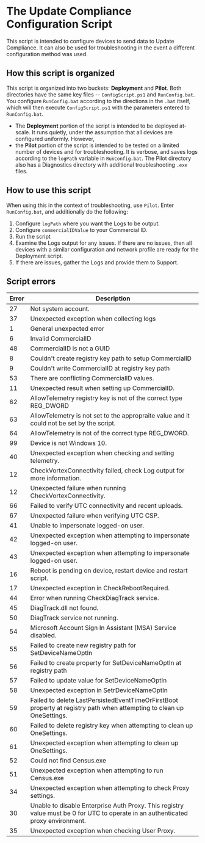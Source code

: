 # The Update Compliance Configuration Script

This script is intended to configure devices to send data to Update Compliance. It can also be used for troubleshooting in the event a different configuration method was used. 

## How this script is organized

This script is organized into two buckets: **Deployment** and **Pilot**. Both directories have the same key files -- `ConfigScript.ps1` and `RunConfig.bat`. You configure `RunConfig.bat` according to the directions in the `.bat` itself, which will then execute `ConfigScript.ps1` with the parameters entered to `RunConfig.bat`. 

* The **Deployment** portion of the script is intended to be deployed at-scale. It runs quietly, under the assumption that all devices are configured uniformly. However, 
* the **Pilot** portion of the script is intended to be tested on a limited number of devices and for troubleshooting. It is verbose, and saves logs according to the `logPath` variable in `RunConfig.bat`. The Pilot directory also has a Diagnostics directory with additional troubleshooting `.exe` files.


## How to use this script

When using this in the context of troubleshooting, use `Pilot`. Enter `RunConfig.bat`, and additionally do the following:

1. Configure `logPath` where you want the Logs to be output.
2. Configure `commercialIDValue` to your Commercial ID.
3. Run the script
4. Examine the Logs output for any issues. If there are no issues, then all devices with a similar configuration and network profile are ready for the Deployment script. 
5. If there are issues, gather the Logs and provide them to Support.


## Script errors


|Error  |Description  |
|---------|---------|
| 27    | Not system account. |
| 37    | Unexpected exception when collecting logs| 
| 1    | General unexpected error| 
| 6    | Invalid CommercialID| 
| 48    | CommercialID is not a GUID| 
| 8    | Couldn't create registry key path to setup CommercialID| 
| 9    | Couldn't write CommercialID at registry key path| 
| 53    | There are conflicting CommercialID values.| 
| 11    | Unexpected result when setting up CommercialID.| 
| 62    | AllowTelemetry registry key is not of the correct type REG_DWORD| 
| 63    | AllowTelemetry is not set to the appropraite value and it could not be set by the script.| 
| 64    | AllowTelemetry is not of the correct type REG_DWORD.| 
| 99    | Device is not Windows 10.| 
| 40    | Unexpected exception when checking and setting telemetry.| 
| 12    | CheckVortexConnectivity failed, check Log output for more information.| 
| 12    | Unexpected failure when running CheckVortexConnectivity.| 
| 66    | Failed to verify UTC connectivity and recent uploads.|  
| 67    | Unexpected failure when verifying UTC CSP.| 
| 41    | Unable to impersonate logged-on user.| 
| 42    | Unexpected exception when attempting to impersonate logged-on user.| 
| 43    | Unexpected exception when attempting to impersonate logged-on user.| 
| 16    | Reboot is pending on device, restart device and restart script.| 
| 17    | Unexpected exception in CheckRebootRequired.| 
| 44    | Error when running CheckDiagTrack service.| 
| 45    | DiagTrack.dll not found.| 
| 50    | DiagTrack service not running.| 
| 54    | Microsoft Account Sign In Assistant (MSA) Service disabled.| 
| 55    | Failed to create new registry path for SetDeviceNameOptIn| 
| 56    | Failed to create property for SetDeviceNameOptIn at registry path| 
| 57    | Failed to update value for SetDeviceNameOptIn| 
| 58    | Unexpected exception in SetrDeviceNameOptIn| 
| 59    | Failed to delete LastPersistedEventTimeOrFirstBoot property at registry path when attempting to clean up OneSettings.| 
| 60    | Failed to delete registry key when attempting to clean up OneSettings.| 
| 61    | Unexpected exception when attempting to clean up OneSettings.| 
| 52    | Could not find Census.exe| 
| 51    | Unexpected exception when attempting to run Census.exe| 
| 34    | Unexpected exception when attempting to check  Proxy settings.| 
| 30    | Unable to disable Enterprise Auth Proxy. This registry value must be 0 for UTC to operate in an authenticated proxy environment.| 
| 35    | Unexpected exception when checking User Proxy.| 


